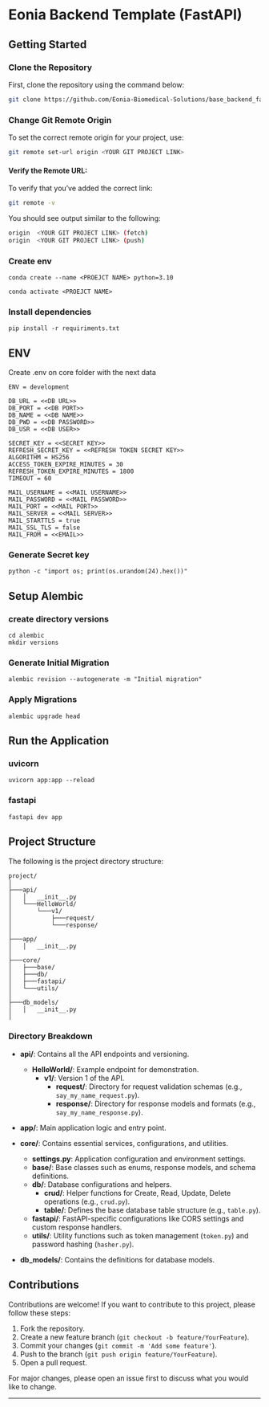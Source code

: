 # Eonia Backend Template (FastAPI)

## Getting Started

### Clone the Repository

First, clone the repository using the command below:

```bash
git clone https://github.com/Eonia-Biomedical-Solutions/base_backend_fastAPI <YOUR PROJECT>
```

### Change Git Remote Origin

To set the correct remote origin for your project, use:

```bash
git remote set-url origin <YOUR GIT PROJECT LINK>
```

#### Verify the Remote URL:

To verify that you’ve added the correct link:

```bash
git remote -v
```

You should see output similar to the following:

```bash
origin  <YOUR GIT PROJECT LINK> (fetch)
origin  <YOUR GIT PROJECT LINK> (push)
```

### Create env
```shell
conda create --name <PROEJCT NAME> python=3.10
```

```shell
conda activate <PROEJCT NAME>
```

### Install dependencies
```shell
pip install -r requiriments.txt
```

## ENV
Create .env on core folder with the next data
```shell
ENV = development

DB_URL = <<DB URL>>
DB_PORT = <<DB PORT>>
DB_NAME = <<DB NAME>>
DB_PWD = <<DB PASSWORD>>
DB_USR = <<DB USER>>

SECRET_KEY = <<SECRET KEY>>
REFRESH_SECRET_KEY = <<REFRESH TOKEN SECRET KEY>>
ALGORITHM = HS256
ACCESS_TOKEN_EXPIRE_MINUTES = 30
REFRESH_TOKEN_EXPIRE_MINUTES = 1800
TIMEOUT = 60

MAIL_USERNAME = <<MAIL USERNAME>>
MAIL_PASSWORD = <<MAIL PASSWORD>>
MAIL_PORT = <<MAIL PORT>>
MAIL_SERVER = <<MAIL SERVER>>
MAIL_STARTTLS = true
MAIL_SSL_TLS = false
MAIL_FROM = <<EMAIL>>

```

### Generate Secret key
```shell
python -c "import os; print(os.urandom(24).hex())"
```

## Setup Alembic
### create directory versions
```shell
cd alembic 
mkdir versions
```
### Generate Initial Migration
```shell
alembic revision --autogenerate -m "Initial migration"
```

### Apply Migrations
```shell
alembic upgrade head
```

## Run the Application

### uvicorn
```shell
uvicorn app:app --reload
```

### fastapi
```shell
fastapi dev app
```

## Project Structure

The following is the project directory structure:

```
project/
│
├───api/
│   │   __init__.py
│   └───HelloWorld/
│       └───v1/
│           ├───request/
│           └───response/
│
├───app/
│   │   __init__.py
│
├───core/
│   ├───base/
│   ├───db/
│   ├───fastapi/
│   └───utils/
│
├───db_models/
│   │   __init__.py
│
```

### Directory Breakdown

- **api/**: Contains all the API endpoints and versioning.
  - **HelloWorld/**: Example endpoint for demonstration.
    - **v1/**: Version 1 of the API.
      - **request/**: Directory for request validation schemas (e.g., `say_my_name_request.py`).
      - **response/**: Directory for response models and formats (e.g., `say_my_name_response.py`).

- **app/**: Main application logic and entry point.

- **core/**: Contains essential services, configurations, and utilities.
  - **settings.py**: Application configuration and environment settings.
  - **base/**: Base classes such as enums, response models, and schema definitions.
  - **db/**: Database configurations and helpers.
    - **crud/**: Helper functions for Create, Read, Update, Delete operations (e.g., `crud.py`).
    - **table/**: Defines the base database table structure (e.g., `table.py`).
  - **fastapi/**: FastAPI-specific configurations like CORS settings and custom response handlers.
  - **utils/**: Utility functions such as token management (`token.py`) and password hashing (`hasher.py`).

- **db_models/**: Contains the definitions for database models.

## Contributions

Contributions are welcome! If you want to contribute to this project, please follow these steps:

1. Fork the repository.
2. Create a new feature branch (`git checkout -b feature/YourFeature`).
3. Commit your changes (`git commit -m 'Add some feature'`).
4. Push to the branch (`git push origin feature/YourFeature`).
5. Open a pull request.

For major changes, please open an issue first to discuss what you would like to change.

---